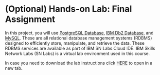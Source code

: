 # (Optional) Hands-on Lab: Final Assignment

In this project, you will use [PostgreSQL Database](https://www.postgresql.org/), [IBM Db2 Database](https://www.ibm.com/products/db2-database), and [MySQL](https://www.mysql.com/). These are all relational database management systems (RDBMS) designed to efficiently store, manipulate, and retrieve the data.  These RDBMS services are available as part of IBM SN Labs Cloud IDE. IBM Skills Network Labs (SN Labs) is a virtual lab environment used in this course.

In case you need to download the lab instructions click [HERE](https://cf-courses-data.s3.us.cloud-object-storage.appdomain.cloud/IBM-DB0110EN-SkillsNetwork/labs/Final%20Project/labs_Lab_-_Final_Project_instructional-labs.md.html) to open in a new tab.